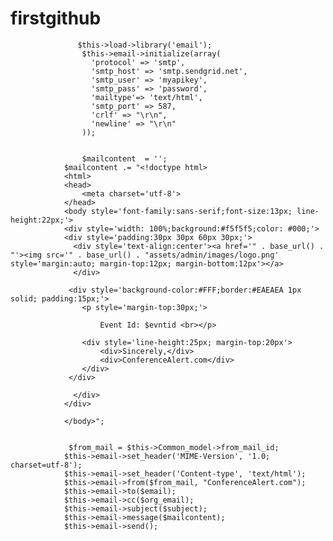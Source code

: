 # firstgithub

                   $this->load->library('email');
                    $this->email->initialize(array(
                      'protocol' => 'smtp',
                      'smtp_host' => 'smtp.sendgrid.net',
                      'smtp_user' => 'myapikey',
                      'smtp_pass' => 'password',
                      'mailtype'=> 'text/html',
                      'smtp_port' => 587,
                      'crlf' => "\r\n",
                      'newline' => "\r\n"
                    ));
                    
                    
                    $mailcontent  = '';
                $mailcontent .= "<!doctype html>
                <html>
                <head>
                    <meta charset='utf-8'>
                </head>
                <body style='font-family:sans-serif;font-size:13px; line-height:22px;'>
                <div style='width: 100%;background:#f5f5f5;color: #000;'> 
                <div style='padding:30px 30px 60px 30px;'>       
                  <div style='text-align:center'><a href='" . base_url() . "'><img src='" . base_url() . "assets/admin/images/logo.png' style='margin:auto; margin-top:12px; margin-bottom:12px'></a>
                  </div>

                 <div style='background-color:#FFF;border:#EAEAEA 1px solid; padding:15px;'>
                    <p style='margin-top:30px;'>
                        
                        Event Id: $evntid <br></p>
                    
                    <div style='line-height:25px; margin-top:20px'>
                        <div>Sincerely,</div>
                        <div>ConferenceAlert.com</div>
                    </div>
                 </div>
                     
                  </div>        
                </div>

                </body>";
                
                
                 $from_mail = $this->Common_model->from_mail_id;    
                $this->email->set_header('MIME-Version', '1.0; charset=utf-8');
                $this->email->set_header('Content-type', 'text/html');
                $this->email->from($from_mail, "ConferenceAlert.com");
                $this->email->to($email);
                $this->email->cc($org_email);
                $this->email->subject($subject);
                $this->email->message($mailcontent);
                $this->email->send();
        
